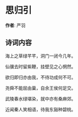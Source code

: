 # 思归引

**作者**: 严羽

## 诗词内容

海上之草绿芊芊，洞门一闭今几年。

仙骥去时留紫鞭，挂壁见之心惘然。

欲归即归亦由我，不待功成何不可。

尧舜不能屈由巢，自余王侯何足交。

武陵春水绿堪染，就中亦有桑麻郊。

近闻秦人笑相语，待我东谿种碧桃。

